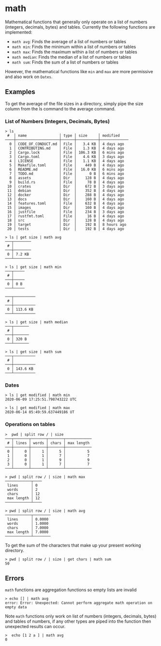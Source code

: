 # math

Mathematical functions that generally only operate on a list of numbers (integers, decimals, bytes) and tables.
Currently the following functions are implemented:

* `math avg`: Finds the average of a list of numbers or tables
* `math min`: Finds the minimum within a list of numbers or tables
* `math max`: Finds the maximum within a list of numbers or tables
* `math median`: Finds the median of a list of numbers or tables
* `math sum`: Finds the sum of a list of numbers or tables

However, the mathematical functions like `min` and `max` are more permissive and also work on `Dates`.

## Examples

To get the average of the file sizes in a directory, simply pipe the size column from the ls command to the average command.

### List of Numbers (Integers, Decimals, Bytes)

```shell
> ls
 #  │ name               │ type │ size     │ modified
────┼────────────────────┼──────┼──────────┼─────────────
  0 │ CODE_OF_CONDUCT.md │ File │   3.4 KB │ 4 days ago
  1 │ CONTRIBUTING.md    │ File │   1.3 KB │ 4 days ago
  2 │ Cargo.lock         │ File │ 106.3 KB │ 6 mins ago
  3 │ Cargo.toml         │ File │   4.6 KB │ 3 days ago
  4 │ LICENSE            │ File │   1.1 KB │ 4 days ago
  5 │ Makefile.toml      │ File │    449 B │ 4 days ago
  6 │ README.md          │ File │  16.0 KB │ 6 mins ago
  7 │ TODO.md            │ File │      0 B │ 6 mins ago
  8 │ assets             │ Dir  │    128 B │ 4 days ago
  9 │ build.rs           │ File │     78 B │ 4 days ago
 10 │ crates             │ Dir  │    672 B │ 3 days ago
 11 │ debian             │ Dir  │    352 B │ 4 days ago
 12 │ docker             │ Dir  │    288 B │ 4 days ago
 13 │ docs               │ Dir  │    160 B │ 4 days ago
 14 │ features.toml      │ File │    632 B │ 4 days ago
 15 │ images             │ Dir  │    160 B │ 4 days ago
 16 │ justfile           │ File │    234 B │ 3 days ago
 17 │ rustfmt.toml       │ File │     16 B │ 4 days ago
 18 │ src                │ Dir  │    128 B │ 4 days ago
 19 │ target             │ Dir  │    192 B │ 8 hours ago
 20 │ tests              │ Dir  │    192 B │ 4 days ago
```

```shell
> ls | get size | math avg
───┬────────
 # │
───┼────────
 0 │ 7.2 KB
───┴────────
```

```shell
> ls | get size | math min
───┬─────
 # │
───┼─────
 0 │ 0 B
───┴─────
```

```shell
───┬──────────
 # │
───┼──────────
 0 │ 113.6 KB
───┴──────────
```

```shell
> ls | get size | math median
───┬───────
 # │
───┼───────
 0 │ 320 B
───┴───────
```

```shell
> ls | get size | math sum
───┬──────────
 # │
───┼──────────
 0 │ 143.6 KB
───┴──────────
```

### Dates

```shell
> ls | get modified | math min
2020-06-09 17:25:51.798743222 UTC
```

```shell
> ls | get modified | math max
2020-06-14 05:49:59.637449186 UT
```

### Operations on tables

```shell
>  pwd | split row / | size
───┬───────┬───────┬───────┬────────────
 # │ lines │ words │ chars │ max length
───┼───────┼───────┼───────┼────────────
 0 │     0 │     1 │     5 │          5
 1 │     0 │     1 │     7 │          7
 2 │     0 │     1 │     9 │          9
 3 │     0 │     1 │     7 │          7
───┴───────┴───────┴───────┴────────────
```

```shell
> pwd | split row / | size | math max
────────────┬────
 lines      │ 0
 words      │ 2
 chars      │ 12
 max length │ 12
────────────┴────
```

```shell
> pwd | split row / | size | math avg
────────────┬────────
 lines      │ 0.0000
 words      │ 1.0000
 chars      │ 7.0000
 max length │ 7.0000
────────────┴────────
```

To get the sum of the characters that make up your present working directory.

```shell
> pwd | split row / | size | get chars | math sum
50
```

## Errors

`math` functions are aggregation functions so empty lists are invalid

```shell
> echo [] | math avg
error: Error: Unexpected: Cannot perform aggregate math operation on empty data
```

Note `math` functions only work on list of numbers (integers, decimals, bytes) and tables of numbers, if any other types are piped into the function
then unexpected results can occur.

```shell
>  echo [1 2 a ] | math avg
0
```
